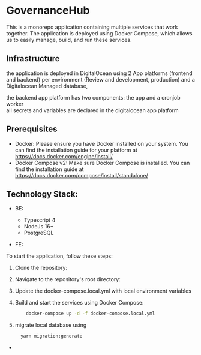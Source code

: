 # GovernanceHub

This is a monorepo application containing multiple services that work together. The application is deployed using Docker Compose, which allows us to easily manage, build, and run these services.

## Infrastructure
the application is deployed in DigitalOcean using 2 App platforms (frontend and backend) per environment (Review and development, production) and a Digitalocean Managed database,

the backend app platform has two components: the app and a cronjob worker  
all secrets and variables are declared in the digitalocean app platform

## Prerequisites

- Docker: Please ensure you have Docker installed on your system. You can find the installation guide for your platform at https://docs.docker.com/engine/install/
- Docker Compose v2: Make sure Docker Compose is installed. You can find the installation guide at https://docs.docker.com/compose/install/standalone/

## Technology Stack:

- BE:

  - Typescript 4
  - NodeJs 16+
  - PostgreSQL

- FE:

To start the application, follow these steps:

1. Clone the repository:

2. Navigate to the repository's root directory:

3. Update the docker-compose.local.yml with local environment variables

4. Build and start the services using Docker Compose:
   ```bash
       docker-compose up -d -f docker-compose.local.yml
    ```
5. migrate local database using 
    ```bash
      yarn migration:generate
    ```
+



